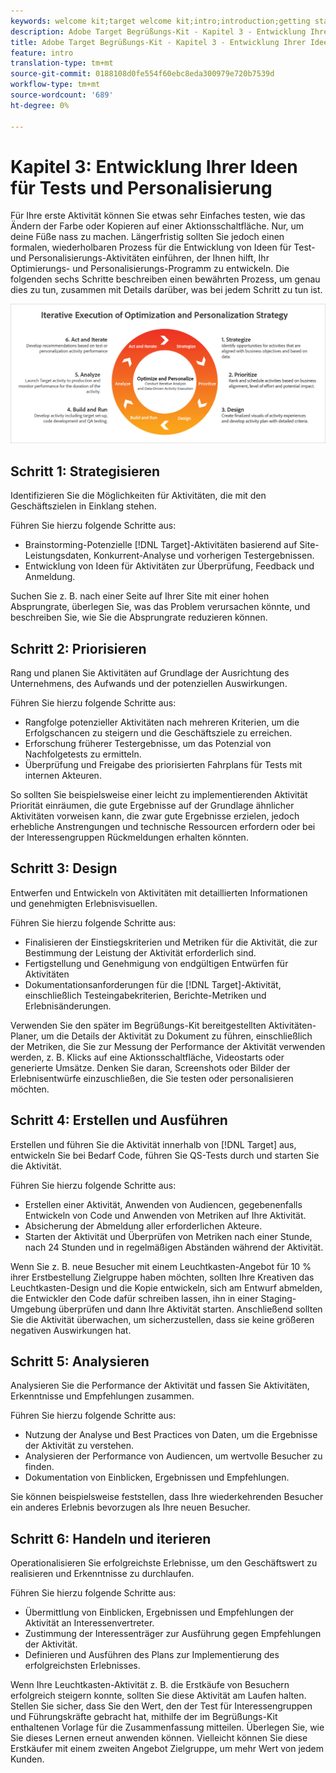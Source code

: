 ```yaml
---
keywords: welcome kit;target welcome kit;intro;introduction;getting started
description: Adobe Target Begrüßungs-Kit - Kapitel 3 - Entwicklung Ihrer Ideen zu Tests und Personalisierung
title: Adobe Target Begrüßungs-Kit - Kapitel 3 - Entwicklung Ihrer Ideen zu Tests und Personalisierung
feature: intro
translation-type: tm+mt
source-git-commit: 0188108d0fe554f60ebc8eda300979e720b7539d
workflow-type: tm+mt
source-wordcount: '689'
ht-degree: 0%

---
```



# Kapitel 3: Entwicklung Ihrer Ideen für Tests und Personalisierung

Für Ihre erste Aktivität können Sie etwas sehr Einfaches testen, wie das Ändern der Farbe oder Kopieren auf einer Aktionsschaltfläche. Nur, um deine Füße nass zu machen. Längerfristig sollten Sie jedoch einen formalen, wiederholbaren Prozess für die Entwicklung von Ideen für Test- und Personalisierungs-Aktivitäten einführen, der Ihnen hilft, Ihr Optimierungs- und Personalisierungs-Programm zu entwickeln. Die folgenden sechs Schritte beschreiben einen bewährten Prozess, um genau dies zu tun, zusammen mit Details darüber, was bei jedem Schritt zu tun ist.

![Diagramm Iterative Ausführung der Optimierungs- und Personalisierungsstrategie](/help/c-intro/assets/six-steps.png)

## Schritt 1: Strategisieren

Identifizieren Sie die Möglichkeiten für Aktivitäten, die mit den Geschäftszielen in Einklang stehen.

Führen Sie hierzu folgende Schritte aus:

* Brainstorming-Potenzielle [!DNL Target]-Aktivitäten basierend auf Site-Leistungsdaten, Konkurrent-Analyse und vorherigen Testergebnissen.
* Entwicklung von Ideen für Aktivitäten zur Überprüfung, Feedback und Anmeldung.

Suchen Sie z. B. nach einer Seite auf Ihrer Site mit einer hohen Absprungrate, überlegen Sie, was das Problem verursachen könnte, und beschreiben Sie, wie Sie die Absprungrate reduzieren können.

## Schritt 2: Priorisieren

Rang und planen Sie Aktivitäten auf Grundlage der Ausrichtung des Unternehmens, des Aufwands und der potenziellen Auswirkungen.

Führen Sie hierzu folgende Schritte aus:

* Rangfolge potenzieller Aktivitäten nach mehreren Kriterien, um die Erfolgschancen zu steigern und die Geschäftsziele zu erreichen.
* Erforschung früherer Testergebnisse, um das Potenzial von Nachfolgetests zu ermitteln.
* Überprüfung und Freigabe des priorisierten Fahrplans für Tests mit internen Akteuren.

So sollten Sie beispielsweise einer leicht zu implementierenden Aktivität Priorität einräumen, die gute Ergebnisse auf der Grundlage ähnlicher Aktivitäten vorweisen kann, die zwar gute Ergebnisse erzielen, jedoch erhebliche Anstrengungen und technische Ressourcen erfordern oder bei der Interessengruppen Rückmeldungen erhalten könnten.

## Schritt 3: Design

Entwerfen und Entwickeln von Aktivitäten mit detaillierten Informationen und genehmigten Erlebnisvisuellen.

Führen Sie hierzu folgende Schritte aus:

* Finalisieren der Einstiegskriterien und Metriken für die Aktivität, die zur Bestimmung der Leistung der Aktivität erforderlich sind.
* Fertigstellung und Genehmigung von endgültigen Entwürfen für Aktivitäten
* Dokumentationsanforderungen für die [!DNL Target]-Aktivität, einschließlich Testeingabekriterien, Berichte-Metriken und Erlebnisänderungen.

Verwenden Sie den später im Begrüßungs-Kit bereitgestellten Aktivitäten-Planer, um die Details der Aktivität zu Dokument zu führen, einschließlich der Metriken, die Sie zur Messung der Performance der Aktivität verwenden werden, z. B. Klicks auf eine Aktionsschaltfläche, Videostarts oder generierte Umsätze. Denken Sie daran, Screenshots oder Bilder der Erlebnisentwürfe einzuschließen, die Sie testen oder personalisieren möchten.

## Schritt 4: Erstellen und Ausführen

Erstellen und führen Sie die Aktivität innerhalb von [!DNL Target] aus, entwickeln Sie bei Bedarf Code, führen Sie QS-Tests durch und starten Sie die Aktivität.

Führen Sie hierzu folgende Schritte aus:

* Erstellen einer Aktivität, Anwenden von Audiencen, gegebenenfalls Entwickeln von Code und Anwenden von Metriken auf Ihre Aktivität.
* Absicherung der Abmeldung aller erforderlichen Akteure.
* Starten der Aktivität und Überprüfen von Metriken nach einer Stunde, nach 24 Stunden und in regelmäßigen Abständen während der Aktivität.

Wenn Sie z. B. neue Besucher mit einem Leuchtkasten-Angebot für 10 % ihrer Erstbestellung Zielgruppe haben möchten, sollten Ihre Kreativen das Leuchtkasten-Design und die Kopie entwickeln, sich am Entwurf abmelden, die Entwickler den Code dafür schreiben lassen, ihn in einer Staging-Umgebung überprüfen und dann Ihre Aktivität starten. Anschließend sollten Sie die Aktivität überwachen, um sicherzustellen, dass sie keine größeren negativen Auswirkungen hat.

## Schritt 5: Analysieren

Analysieren Sie die Performance der Aktivität und fassen Sie Aktivitäten, Erkenntnisse und Empfehlungen zusammen.

Führen Sie hierzu folgende Schritte aus:

* Nutzung der Analyse und Best Practices von Daten, um die Ergebnisse der Aktivität zu verstehen.
* Analysieren der Performance von Audiencen, um wertvolle Besucher zu finden.
* Dokumentation von Einblicken, Ergebnissen und Empfehlungen.

Sie können beispielsweise feststellen, dass Ihre wiederkehrenden Besucher ein anderes Erlebnis bevorzugen als Ihre neuen Besucher.

## Schritt 6: Handeln und iterieren

Operationalisieren Sie erfolgreichste Erlebnisse, um den Geschäftswert zu realisieren und Erkenntnisse zu durchlaufen.

Führen Sie hierzu folgende Schritte aus:

* Übermittlung von Einblicken, Ergebnissen und Empfehlungen der Aktivität an Interessenvertreter.
* Zustimmung der Interessenträger zur Ausführung gegen Empfehlungen der Aktivität.
* Definieren und Ausführen des Plans zur Implementierung des erfolgreichsten Erlebnisses.

Wenn Ihre Leuchtkasten-Aktivität z. B. die Erstkäufe von Besuchern erfolgreich steigern konnte, sollten Sie diese Aktivität am Laufen halten. Stellen Sie sicher, dass Sie den Wert, den der Test für Interessengruppen und Führungskräfte gebracht hat, mithilfe der im Begrüßungs-Kit enthaltenen Vorlage für die Zusammenfassung mitteilen. Überlegen Sie, wie Sie dieses Lernen erneut anwenden können. Vielleicht können Sie diese Erstkäufer mit einem zweiten Angebot Zielgruppe, um mehr Wert von jedem Kunden.
